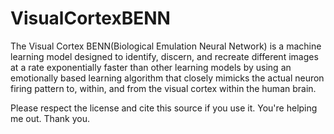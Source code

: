 # VisualCortexBENN
The Visual Cortex BENN(Biological Emulation Neural Network) is a machine learning model designed to identify, discern, and recreate different images at a rate exponentially faster than other learning models by using an emotionally based learning algorithm that closely mimicks the actual neuron firing pattern to, within, and from the visual cortex within the human brain. 

Please respect the license and cite this source if you use it. You're helping me out. Thank you.
